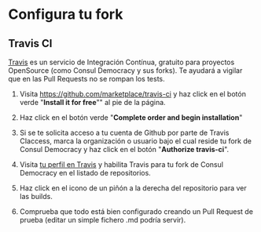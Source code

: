 # Configura tu fork

## Travis CI

[Travis](https://travis-ci.org/) es un servicio de Integración Contínua, gratuito para proyectos OpenSource (como Consul Democracy y sus forks). Te ayudará a vigilar que en las Pull Requests no se rompan los tests.

1. Visita <https://github.com/marketplace/travis-ci> y haz click en el botón verde "**Install it for free**"" al pie de la página.

2. Haz click en el botón verde "**Complete order and begin installation**"

3. Si se te solicita acceso a tu cuenta de Github por parte de Travis CIaccess, marca la organización o usuario bajo el cual reside tu fork de Consul Democracy y haz click en el botón "**Authorize travis-ci**".

4. Visita [tu perfil en Travis](https://travis-ci.org/profile/) y habilita Travis para tu fork de Consul Democracy en el listado de repositorios.

5. Haz click en el icono de un piñón a la derecha del repositorio para ver las builds.

6. Comprueba que todo está bien configurado creando un Pull Request de prueba (editar un simple fichero .md podría servir).
